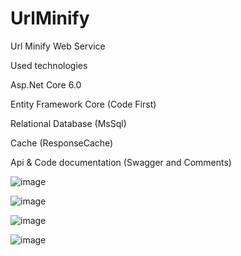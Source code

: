 # UrlMinify
Url Minify Web Service



Used technologies

Asp.Net Core 6.0

Entity Framework Core (Code First)

Relational Database (MsSql)

Cache (ResponseCache)

Api & Code documentation (Swagger and Comments)


![image](https://user-images.githubusercontent.com/16004784/180870914-106399ba-8d84-4dd4-a37f-3f568a21f983.png)

![image](https://user-images.githubusercontent.com/16004784/180870966-449b9809-74e2-4ce2-800c-ddcf8a6d36e9.png)

![image](https://user-images.githubusercontent.com/16004784/180871005-50f4bff3-14f8-4c2a-a338-7841031fe771.png)


![image](https://user-images.githubusercontent.com/16004784/180871029-65915641-10cc-4a34-aae2-9c35653b30d1.png)


